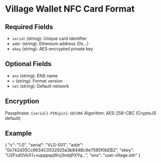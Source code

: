 # Village Wallet NFC Card Format

## Required Fields
- `serial` (string): Unique card identifier
- `addr` (string): Ethereum address (0x...)
- `ekey` (string): AES-encrypted private key

## Optional Fields  
- `ens` (string): ENS name
- `v` (string): Format version
- `net` (string): Default network

## Encryption
Passphrase: `{serial}-PIN{pin}-SECURE`
Algorithm: AES-256-CBC (CryptoJS default)

## Example
{
  "v": "1.0",
  "serial": "VLG-001",
  "addr": "0x742d35Cc6634C0532925a3b844Bc9e7595f0bEB2",
  "ekey": "U2FsdGVkX1+vupppqqWvj3mbjPXYq...",
  "ens": "user.village.eth"
}
